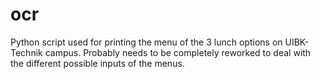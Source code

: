 # ocr
Python script used for printing the menu of the 3 lunch options on UIBK-Technik campus.
Probably needs to be completely reworked to deal with the different possible inputs of the menus. 
